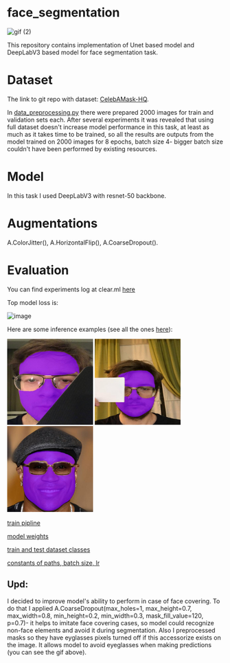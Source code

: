 # face_segmentation
![gif (2)](https://user-images.githubusercontent.com/102593339/208042788-ee023a8d-a8ae-4ab5-9b08-14fe462d5a6b.gif)

This repository contains implementation of Unet based model and DeepLabV3 based model for face segmentation task.

# Dataset
The link to git repo with dataset: [CelebAMask-HQ](https://github.com/switchablenorms/CelebAMask-HQ). 

In [data_preprocessing.py](https://github.com/ashimatyuk/face_segmentation/blob/main/data_preprocessing.py) there were prepared 2000 images for train and validation sets each. After several experiments it was revealed that using full dataset doesn't increase model performance in this task, at least as much as it takes time to be trained, so all the results are outputs from the model trained on 2000 images for 8 epochs, batch size 4- bigger batch size couldn't have been performed by existing resources.

# Model

In this task I used DeepLabV3 with resnet-50 backbone.

# Augmentations

A.ColorJitter(), A.HorizontalFlip(), A.CoarseDropout().

# Evaluation

You can find experiments log at clear.ml [here](https://app.clear.ml/projects/e9c8ee298b4442a3b20760785f6bed63/experiments/13dde7fe9a484e6aa70f8d09b092b548/output/execution) 

Top model loss is:

![image](https://user-images.githubusercontent.com/102593339/208044203-f11e5fcc-0058-481f-849c-4e68fda76ed2.png)


Here are some inference examples (see all the ones [here](https://github.com/ashimatyuk/face_segmentation/tree/main/predictions)):

<img src='https://github.com/ashimatyuk/face_segmentation/blob/main/predictions/10.jpg' width="200" height='200' /> <img src='https://github.com/ashimatyuk/face_segmentation/blob/main/predictions/14.jpg' width="200" height='200' /> <img src='https://github.com/ashimatyuk/face_segmentation/blob/main/predictions/1.jpg' width="200" height='200' />

[train pipline](https://github.com/ashimatyuk/face_segmentation/blob/main/main.py)

[model weights](https://drive.google.com/file/d/1FpJpDiMI1hpuCXA0lnsCrxpXivjlveh6/view?usp=share_link)

[train and test dataset classes](https://github.com/ashimatyuk/face_segmentation/blob/main/dataset.py)

[constants of paths, batch size, lr](https://github.com/ashimatyuk/face_segmentation/blob/main/const.py)

## Upd:

I decided to improve model's ability to perform in case of face covering. To do that I applied A.CoarseDropout(max_holes=1, max_height=0.7, max_width=0.8, min_height=0.2, min_width=0.3, mask_fill_value=120, p=0.7)- it helps to imitate face covering cases, so model could recognize non-face elements and avoid it during segmentation. Also I preprocessed masks so they have eyglasses pixels turned off if this accessorize exists on the image. It allows model to avoid eyeglasses when making predictions (you can see the gif above).

